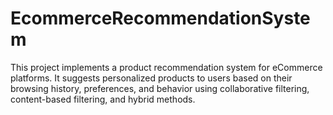 # EcommerceRecommendationSystem
This project implements a product recommendation system for eCommerce platforms. It suggests personalized products to users based on their browsing history, preferences, and behavior using collaborative filtering, content-based filtering, and hybrid methods.
